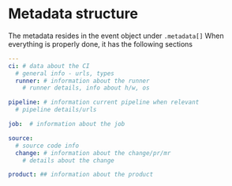 # Metadata structure

The metadata resides in the event object under `.metadata[]`
When everything is properly done, it has the following sections

```yaml
---
ci: # data about the CI
  # general info - urls, types
  runner: # information about the runner
    # runner details, info about h/w, os

pipeline: # information current pipeline when relevant
  # pipeline details/urls

job:  # information about the job

source:
  # source code info
  change: # information about the change/pr/mr
    # details about the change

product: ## information about the product
```
